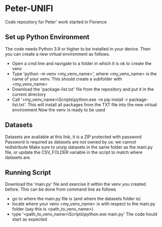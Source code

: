 # Peter-UNIFI
Code repository for Peter' work started in Florence

## Set up Python Environment
The code needs Python 3.9 or higher to be installed in your device.
Then you can create a new virtual environment as follows.
- Open a cmd line and navigate to a folder in which it is ok to create the venv
- Type 'python -m venv <my_venv_name>', where <my_venv_name> is the name of your venv. This should create a subfolder with <my_venv_name>
- Download the 'package-list.txt' file from the repository and put it in the current directory
- Call '<my_venv_name>\Scripts\python.exe -m pip install -r package-list.txt'. This will install all packages from the TXT file into the new virtual environment
Now the venv is ready to be used

## Datasets
Datasets are available at this link, it is a ZIP protected with password
Password is required as datasets are not owned by us: we cannot redistribute
Make sure to unzip datasets in the same folder as the mani.py file, or update the CSV_FOLDER variable in the script to match where datasets are.

## Running Script
Download the 'main.py' file and exercise it within the venv you created before.
This can be done from command line as follows
- go to where the main.py file is (and where the datasets folder is)
- locate where your venv <my_venv_name> is with respect to the main.py folder (say this is <path_to_venv_name>)
- type '<path_to_venv_name>\Scripts\python.exe main.py'
The code hould start as expected

